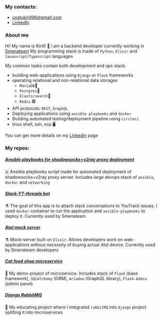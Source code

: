 ### My contacts: 
- <usatukirill96@gmail.com>
- [LinkedIn](https://www.linkedin.com/in/%D0%BA%D0%B8%D1%80%D0%B8%D0%BB%D0%BB-%D0%B8%D0%B2%D0%B0%D0%BD%D0%BE%D0%B2-7b2664204/)

### About me
Hi! My name is Kirill! 👋
I am a backend developer currently working in [Smenateam](https://github.com/smenateam)
My programming stack is made of `Python`, `Elixir` and `Javascript/Typescript` languages

My common tasks contain both development and ops stack: 

* building web-applications using `Django` or `Flask` frameworks
* operating relational and non-relational data storages
     * `MariaDB`🌊
     * `Postgres`🐘
     * `Elasticsearch`🔎
     * `Redis` 🟥
* API protocols: `REST`, `GraphQL`
* Deploying applications using `ansible playbooks` and `docker`
* Building automated testing/deployment pipeline using `circleci`
* linux shell, ssh, scp 🖥️

You can get more details on my [LinkedIn](https://www.linkedin.com/in/%D0%BA%D0%B8%D1%80%D0%B8%D0%BB%D0%BB-%D0%B8%D0%B2%D0%B0%D0%BD%D0%BE%D0%B2-7b2664204/) page


### My repos:

##### [Ansible playbooks for shadowsocks+v2ray proxy deployment](https://github.com/USATUKirill96/shadowsocks-vray-playbooks)
🇦 Ansible playbooks script made for automated deployment of shadowsocks+v2ray proxy server. Includes large devops stack of `ansible`, `docker` and `networking`

##### [Slack-YT-threads bot](https://github.com/USATUKirill96/Slack-YT-threads)
⚗️ The goal of this app is to attach slack conversations to YouTrack issues. I used `docker` container to run the application and `ansible-playbooks` to deploy it. Currently used by Smenateam

##### [Atol mock server](https://github.com/USATUKirill96/atol_mock_server)
⚗️ Mock-server built on `Elixir`. Allows developers work on web-applications without necessity of buying actual Atol device. Currently used by Smenateam developers

##### [Cat food shop microservice](https://github.com/USATUKirill96/cat_food_orders)
🐍 My demo-project of microservice. Includes stack of `Flask` (base framework), `SQLAlchemy` (ORM), `Ariadne` (GraphQL library), `Flask-Admin` (admin panel)

##### [Django RabbitMQ](https://github.com/USATUKirill96/rabbitMQ)
🐍 My educating project where I integrated `rabbitMQ` into `django` project splitting it into microservices

